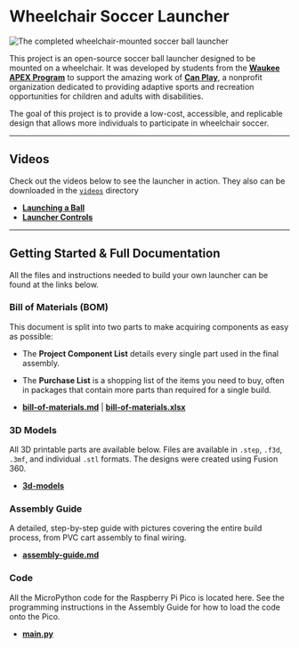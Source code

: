 # Wheelchair Soccer Launcher

![The completed wheelchair-mounted soccer ball launcher](/images/wheelchair-soccer-launcher-side.png)

This project is an open-source soccer ball launcher designed to be mounted on a wheelchair. It was developed by students from the **[Waukee APEX Program](https://apex.waukeeschools.org/)** to support the amazing work of [**Can Play**](https://can-play.org/), a nonprofit organization dedicated to providing adaptive sports and recreation opportunities for children and adults with disabilities.

The goal of this project is to provide a low-cost, accessible, and replicable design that allows more individuals to participate in wheelchair soccer.

-----

## Videos

Check out the videos below to see the launcher in action. They also can be downloaded in the [`videos`](/videos/) directory

  * **[Launching a Ball](https://drive.google.com/file/d/1Zj8VsEUQvgTQKYYCXFO2hsKvwk39IFne/view?usp=sharing)**
  * **[Launcher Controls](https://drive.google.com/file/d/1pz40n8Ktj4fxog2c7bPQqHmXNsAXVMiB/view?usp=sharing)**

-----

## Getting Started & Full Documentation

All the files and instructions needed to build your own launcher can be found at the links below.

### Bill of Materials (BOM)

This document is split into two parts to make acquiring components as easy as possible:

  * The **Project Component List** details every single part used in the final assembly.

  * The **Purchase List** is a shopping list of the items you need to buy, often in packages that contain more parts than required for a single build.

  * **[bill-of-materials.md](/bill-of-materials.md)** | **[bill-of-materials.xlsx](/bill-of-materials.xlsx)** 

### 3D Models

All 3D printable parts are available below. Files are available in `.step`, `.f3d`, `.3mf`, and individual `.stl` formats. The designs were created using Fusion 360.

  * **[3d-models](/3d-models/)**

### Assembly Guide

A detailed, step-by-step guide with pictures covering the entire build process, from PVC cart assembly to final wiring.

  * **[assembly-guide.md](/assembly-guide.md)**

### Code

All the MicroPython code for the Raspberry Pi Pico is located here. See the programming instructions in the Assembly Guide for how to load the code onto the Pico.

  * **[main.py](/micropython-code/main.py)**
